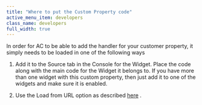```yaml
---
title: "Where to put the Custom Property code"
active_menu_item: developers
class_name: developers
full_width: true
---
```



In order for AC to be able to add the handler for your customer property, it simply needs to be loaded in one of the following ways

  1.   Add it to the Source tab in the Console for the Widget. Place the code along with the main code for the Widget it belongs to. If you have more than one widget with this custom property, then just add it to one of the widgets and make sure it is enabled.

  2.   Use the Load from URL option as described [here](/developers/documentation/extending-ac/overview/phase-i-of-development) .

